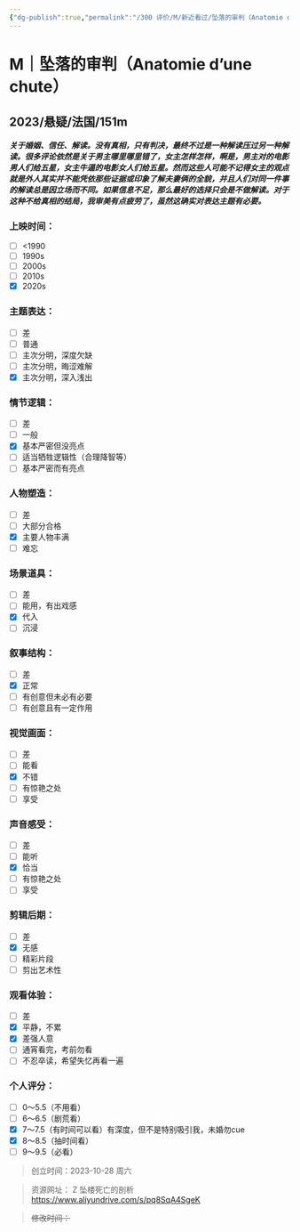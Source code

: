 ```yaml
---
{"dg-publish":true,"permalink":"/300 评价/M/新近看过/坠落的审判（Anatomie d’une chute）/","title":"坠落的审判（Anatomie d’une chute）","tags":["M","分类"],"created":"2024-01-25T18:45:04.000+08:00","updated":"2024-01-25T18:45:04.000+08:00"}
---
```



# M｜坠落的审判（Anatomie d’une chute）
## 2023/悬疑/法国/151m
***关于婚姻、信任、解读。没有真相，只有判决，最终不过是一种解读压过另一种解读。很多评论依然是关于男主哪里哪里错了，女主怎样怎样，啊是，男主对的电影男人们给五星，女主牛逼的电影女人们给五星。然而这些人可能不记得女主的观点就是外人其实并不能凭依那些证据或印象了解夫妻俩的全貌，并且人们对同一件事的解读总是因立场而不同。如果信息不足，那么最好的选择只会是不做解读。对于这种不给真相的结局，我审美有点疲劳了，虽然这确实对表达主题有必要。***
### 上映时间：
- [ ] <1990
- [ ] 1990s
- [ ] 2000s
- [ ] 2010s
- [x] 2020s
### 主题表达：
- [ ] 差
- [ ] 普通
- [ ] 主次分明，深度欠缺
- [ ] 主次分明，晦涩难解
- [x] 主次分明，深入浅出
### 情节逻辑：
- [ ] 差
- [ ] 一般
- [x] 基本严密但没亮点
- [ ] 适当牺牲逻辑性（合理降智等）
- [ ] 基本严密而有亮点
### 人物塑造：
- [ ] 差
- [ ] 大部分合格
- [x] 主要人物丰满
- [ ] 难忘
### 场景道具：
- [ ] 差
- [ ] 能用，有出戏感
- [x] 代入
- [ ] 沉浸
### 叙事结构：
- [ ] 差
- [x] 正常
- [ ] 有创意但未必有必要
- [ ] 有创意且有一定作用
### 视觉画面：
- [ ] 差
- [ ] 能看
- [x] 不错
- [ ] 有惊艳之处
- [ ] 享受
### 声音感受：
- [ ] 差
- [ ] 能听
- [x] 恰当
- [ ] 有惊艳之处
- [ ] 享受
### 剪辑后期：
- [ ] 差
- [x] 无感
- [ ] 精彩片段
- [ ] 剪出艺术性
### 观看体验：
- [ ] 差
- [x] 平静，不累
- [x] 差强人意
- [ ] 通宵看完，考前勿看
- [ ] 不忍卒读，希望失忆再看一遍
### 个人评分：
- [ ] 0～5.5（不用看）
- [ ] 6～6.5（剧荒看）
- [x] 7～7.5（有时间可以看）有深度，但不是特别吸引我，未婚勿cue
- [x] 8～8.5（抽时间看）
- [ ] 9～9.5（必看）

>创立时间：2023-10-28 周六

>资源网址：
>Z 坠楼死亡的剖析 https://www.aliyundrive.com/s/pq8SqA4SgeK 

>~~修改时间：~~



